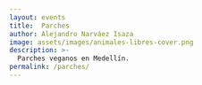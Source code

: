 ```yaml
---
layout: events
title:  Parches
author: Alejandro Narváez Isaza
image: assets/images/animales-libres-cover.png
description: >-
  Parches veganos en Medellín.
permalink: /parches/
---
```

